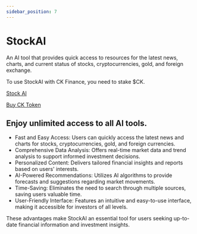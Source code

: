 ```yaml
---
sidebar_position: 7
---
```


# StockAI

An AI tool that provides quick access to resources for the latest news, charts, and current status of stocks, cryptocurrencies, gold, and foreign exchange.

To use StockAI with CK Finance, you need to stake $CK.

[Stock AI](https://stockai.ck.app/)

[Buy CK Token](https://ck.finance/)

## Enjoy unlimited access to all AI tools.

* Fast and Easy Access: Users can quickly access the latest news and charts for stocks, cryptocurrencies, gold, and foreign currencies.
* Comprehensive Data Analysis: Offers real-time market data and trend analysis to support informed investment decisions.
* Personalized Content: Delivers tailored financial insights and reports based on users' interests.
* AI-Powered Recommendations: Utilizes AI algorithms to provide forecasts and suggestions regarding market movements.
* Time-Saving: Eliminates the need to search through multiple sources, saving users valuable time.
* User-Friendly Interface: Features an intuitive and easy-to-use interface, making it accessible for investors of all levels.

These advantages make StockAI an essential tool for users seeking up-to-date financial information and investment insights.